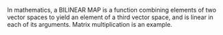 In mathematics, a BILINEAR MAP is a function combining elements of two vector spaces to yield an element of a third vector space, and is linear in each of its arguments. Matrix multiplication is an example.

